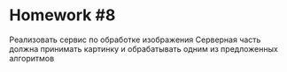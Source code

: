 # Homework #8
Рeализовать сервис по обработке изображения
Серверная часть должна принимать картинку и обрабатывать одним из предложенных алгоритмов
